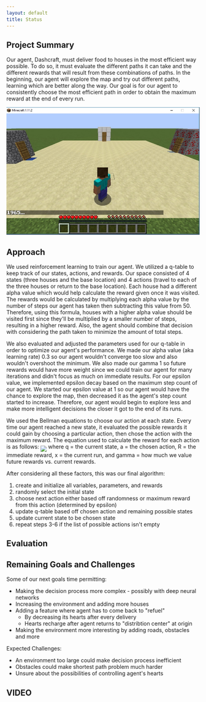 ```yaml
---
layout: default
title: Status
---
```


## Project Summary

Our agent, Dashcraft, must deliver food to houses in the most efficient way possible. To do so, it must evaluate the different paths it can take and the different rewards that will result from these combinations of paths. In the beginning, our agent will explore the map and try out different paths, learning which are better along the way. Our goal is for our agent to consistently choose the most efficient path in order to obtain the maximum reward at the end of every run.

<img src="game.jpg">

## Approach

We used reinforcement learning to train our agent. We utilized a q-table to keep track of our states, actions, and rewards. Our space consisted of 4 states (three houses and the base location) and 4 actions (travel to each of the three houses or return to the base location). Each house had a different alpha value which would help calculate the reward given once it was visited. The rewards would be calculated by multiplying each alpha value by the number of steps our agent has taken then subtracting this value from 50. Therefore, using this formula, houses with a higher alpha value should be visited first since they'll be multiplied by a smaller number of steps, resulting in a higher reward. Also, the agent should combine that decision with considering the path taken to minimize the amount of total steps.

We also evaluated and adjusted the parameters used for our q-table in order to optimize our agent's performance. We made our alpha value (aka learning rate) 0.3 so our agent wouldn't converge too slow and also wouldn't overshoot the minimum. We also made our gamma 1 so future rewards would have more weight since we could train our agent for many iterations and didn't focus as much on immediate results. For our epsilon value, we implemented epsilon decay based on the maximum step count of our agent. We started our epsilon value at 1 so our agent would have the chance to explore the map, then decreased it as the agent's step count started to increase. Therefore, our agent would begin to explore less and make more intelligent decisions the closer it got to the end of its runs.

We used the Bellman equations to choose our action at each state. Every time our agent reached a new state, it evaluated the possible rewards it could gain by choosing a particular action, then chose the action with the maximum reward. The equation used to calculate the reward for each action is as follows:
<img align="middle" src="https://i.imgur.com/XNl2rQ2.png">
where q = the current state, a = the chosen action, R = the immediate reward, x = the current run, and gamma = how much we value future rewards vs. current rewards.

After considering all these factors, this was our final algorithm:
1. create and initialize all variables, parameters, and rewards 
2. randomly select the initial state
3. choose next action either based off randomness or maximum reward from this action (determined by epsilon)
4. update q-table based off chosen action and remaining possible states
5. update current state to be chosen state
6. repeat steps 3-6 if the list of possible actions isn't empty

## Evaluation



## Remaining Goals and Challenges

Some of our next goals time permitting:
  * Making the decision process more complex - possibly with deep neural networks
  * Increasing the environment and adding more houses
  * Adding a feature where agent has to come back to "refuel"
    - By decreasing its hearts after every delivery
    - Hearts recharge after agent returns to "distribtion center" at origin
  * Making the environment more interesting by adding roads, obstacles and more
  
Expected Challenges:
  * An environment too large could make decision process inefficient
  * Obstacles could make shortest path problem much harder
  * Unsure about the possibilities of controlling agent's hearts
  
## VIDEO

